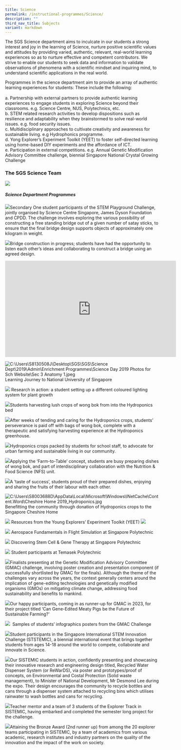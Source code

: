```yaml
---
title: Science
permalink: /instructional-programmes/Science/
description: ""
third_nav_title: Subjects
variant: markdown
---
```

The SGS Science department aims to inculcate in our students a strong interest and joy in the learning of Science, nurture positive scientific values and attitudes by providing varied, authentic, relevant, real-world learning experiences so as to nurture effective and competent contributors. We strive to enable our students to seek data and information to validate observations of phenomena with a scientific mindset and inquiring mind, to understand scientific applications in the real world.

Programmes in the science department aim to provide an array of authentic learning experiences for students: These include the following: <br><br>
a. Partnership with external partners to provide authentic learning experiences to engage students in exploring Science beyond their classrooms. e.g. Science Centre, NUS, Polytechnics, etc. <br>
b. STEM related research activities to develop dispositions such as resilience and adaptability when they brainstormed to solve real-world issues. e.g. food security issues. <br>
c. Multidisciplinary approaches to cultivate creativity and awareness for sustainable living. e.g Hydrophonics programme. <br>
d. Yong Explorer’s Experiment Toolkit (YEET) to foster self-directed learning using home-based DIY experiments and the affordance of ICT. <br>
e. Participation in external competitions. e.g. Annual Genetic Modification Advisory Committee challenge, biennial Singapore National Crystal Growing Challenge


### The SGS Science Team
![](/images/Picture1.png)

##### Science Department Programmes


![](/images/Picture2.jpg)Secondary One student participants of the STEM Playground Challenge, jointly organised by Science Centre Singapore, James Dyson Foundation and CPDD. The challenge involves exploring the various possibility of constructing a free standing bridge out of a given number of satay sticks, to ensure that the final bridge design supports objects of approximately one kilogram in weight.

![](/images/Picture3.jpg)Bridge construction in progress; students have had the opportunity to listen each other’s ideas and collaborating to construct a bridge using an agreed design.

<iframe allowfullscreen="" allow="accelerometer; autoplay; clipboard-write; encrypted-media; gyroscope; picture-in-picture; web-share" frameborder="0" title="STEM Challenge" src="https://www.youtube.com/embed/b6VhGFsand4" height="315" width="560"></iframe>

![C:\Users\S8130508J\Desktop\SGS\SGS\Science Dept\2019\Admin\Enrichment Programmes\Science Day 2019 Photos for Sch Website\Sec 3 Anatomy 1.jpeg](https://lh6.googleusercontent.com/HEyO8W2gaDKQBSQ5OLbs0-Khxj5hSa6xN8o1hN06mrA2hPlbmt9I7Duuay-ENQfdo_OC13fB0KzkbzlMKBB3h0B3xDvAwTeIR7K6g77c9wHtBecWMrpbjqW2QbMzQQ7xi8fZ3qKQl7hDclftu4_xah4V0CiCN1GYw2jl0n_wFWqHxrN-noWYeh8wiNx01MkkITtE_Ggd)
Learning Journey to National University of Singapore

![](https://lh6.googleusercontent.com/qKRAhpI0pW6UiFq7WI7CRZ4YFVHGR3He4IWOcewGpqlKeBWr85v5nKh_M-i0uIUfxDYuqKvcc_TmaJwULIIzHeZnSVivcOKV7J-ctwUmewoCobHxBpMfRckOmPr2sPXqrZijV7fZqPzHFq21h_ISzKf2nJSxrhP9vgbNFW_WIsVwhQfDPIw7NnJvNDV9cgr-jNroKmAe)
Research in action: a student setting up a different coloured lighting system for plant growth

![](/images/Picture4.jpg)Students harvesting lush crops of wong bok from into the Hydroponics bed

![](/images/Picture5.jpg)After weeks of tending and caring for the Hydroponics crops, students’ perseverance is paid off with bags of wong bok, complete with a therapeutic and satisfying harvesting experience at the Hydroponics greenhouse.

![](/images/Picture6.jpg)Hydroponics crops packed by students for school staff, to advocate for urban farming and sustainable living in our community.

![](/images/Picture7.jpg)Applying the ‘Farm-to-Table’ concept, students are busy preparing dishes of wong bok, and part of interdisciplinary collaboration with the Nutrition &amp; Food Science (NFS) unit. 

![](/images/Picture8.jpg)A ‘taste of success’, students proud of their prepared dishes, enjoying and sharing the fruits of their labour with each other.  

![C:\Users\S8003688D\AppData\Local\Microsoft\Windows\INetCache\Content.Word\Cheshire Home 2019_Hydroponics.jpg](https://lh5.googleusercontent.com/UFtQjDRLRoZsxPjninTyXedi-K8z7CYGVvZYsllTjceH6rA-kv1zYE12Zc3pNhKPK9bNATKrARX3u8N42B5i-AeDuoQA1BmOQWs6pmWpgxm1HYthG7GUyEXnJz-yftISpV1qe6JH856AoiajJ74HyWe5xUGHGxFuAAO9dZRN054_zckh35TelB3LpGv9aAZi8OK-3oXo)
Benefitting the community through donation of Hydroponics crops to the Singapore Cheshire Home


![](https://lh4.googleusercontent.com/XRCRn9RkRMigm6Uh87TMn-KwIvApakOmtxr7wYqBzVRUsZX3vyi29lbkMc-5zH47I1V5CKJy_8MVA4qP37GahcSfLsOeFB3OiRPZ3qpdRWjW8zLq6c-GtrjU60S3HPusLYOBsrlpA9lKTMw6nRVCPwU1ocKetai4oIkE2dZGJXE9QNHkk8LLpuF38uJd6qfjoaCnAtbT)
Resources from the Young Explorers’ Experiment Toolkit (YEET)
![](https://lh6.googleusercontent.com/SZ8uZ0aUt1HxrME3r2UBjEWIve9UiAEVsFS8JJ1gAJ24l9pheRlJeuYk08wfwmRMWZPw8MppIrlNywMTV-qOHimoYgtR0zmw3T_W11nmlaPhnpypuGpbegdE7w6eWMTAnqHDqiyZSLic5kam9kpi4QXng4F9R8DUuxsVXtFPPysQbug2jq_BaLbYUTa_MphEAmdXMv8N)

![](https://lh4.googleusercontent.com/M2o1JTUtYI-udHB5Z2uAOynDDaKa2BxXdts4S3R4qf9KSSAR1xNn0Ye8-D0UMfb6qCtTyTu5mFlNrAA_YnzztVmxI8TieWeGteL9uig1V_Jojz73ZEQ9Ck1F-igb0HWHfpWD8Sh6naUeIgTUMK3W-b-hQDmZoYIQzGU_ZWf_jTOiOlYNFVp2AQi0fjraddyUXp9uDYSu)
Aerospace Fundamentals in Flight Simulation at Singapore Polytechnic

![](https://lh4.googleusercontent.com/fn9vBV_CXhrDBRnuYOAiOqJ2JkVxNH8ojm0VkZwG_Onx91kldg9nHKEXSdelHUoUJRKr6I99RFEm9WH_KLRuMksPxecrk6HM2owODS7AlQHcB58vcP4oEMy9KEH7arrV0SDk7AQuOc7Rsk5tmnBb_6WLZf5EPhHYyrbKZLlczAy1psGr1P0-cqkJcFebzaIZiILWLz8G)
Discovering Stem Cell &amp; Gene Therapy at Singapore Polytechnic

![](https://lh6.googleusercontent.com/CgJAEqKBw557nyGVqrbfzt2q0oDk2AnGX65H9nGn9S6HRjKo6joGl7wsBnsEC3IlLi8UFD2_BIldO9k8rZwdjAcLBnmaJq1k3uJRHUzAJVmpOPqLwgAMff3Gh-pV433ppx9-9n2ZrnlXWrIT1gE_ujZNCHClcfdNzBokIlvg4zDBPXTpq9PaDLrcyF6XUEVHGLC3-rkW)
Student participants at Temasek Polytechnic

![](/images/Picture9.jpg)Finalists presenting at the Genetic Modification Advisory Committee (GMAC) challenge, involving poster creation and presentation component (if successfully shortlisted by GMAC for the finals). Although the theme of the challenges vary across the years, the context generally centers around the implication of gene-editing technologies and genetically modified organisms (GMOs) on mitigating climate change, addressing food sustainability and benefits to mankind.

![](/images/Picture10.jpg)Our happy participants, coming in as runner-up for GMAC in 2023, for their project titled ‘Can Gene-Edited Meaty Pigs be the Future of Sustainable Farming?’

![](https://lh5.googleusercontent.com/WozCmaYEuJcHJPEmZRAapElBWH1PLEU7zRFx4ML3rcbbsR50IplehopKs5oKDjJHX5XPNtrYmyLegnHo5LjePzCIUKIb79VvMNXQF54sGgDYP4FO4Ei56FyieWepBaln4LICOAaVVtAzmMmlvvtxGQjM7APakhhDErPkkvc3ovAYoydKxEIWiA1lutEff690PJoWs45y)&nbsp;
Samples of students’ infographics posters from the GMAC Challenge

![](/images/Picture11.jpg)Student participants in the Singapore International STEM Innovation Challenge (STSTEMIC), a biennial international event that brings together students from ages 14-18 around the world to compete, collaborate and innovate in Science.

![](/images/Picture12.jpg)Our SISTEMIC students in action, confidently presenting and showcasing their innovative research and engineering design titled, Recycled Water Dispenser System (or ReWarDS), via poster and prototypes/proof of concepts, on Environmental and Costal Protection (Solid waste management), to Minister of National Development, Mr Desmond Lee during the expo. Their design encourages the community to recycle bottles and cans through a dispenser system attached to recycling bins which utilises rainwater to wash bottles and cans for recycling. 

![](/images/Picture13.jpg)Teacher mentor and a team of 3 students of the Explorer Track in SISTEMIC, having embarked and completed the semester long project for the challenge.

![](/images/Picture14.jpg)Attaining the Bronze Award (2nd runner up) from among the 20 explorer teams participating in SISTEMIC, by a team of academics from various academic, research institutes and industry partners on the quality of the innovation and the impact of the work on society.